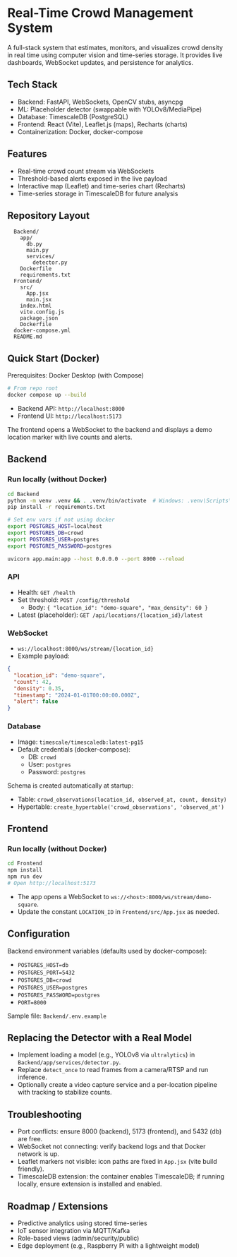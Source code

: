 # Real-Time Crowd Management System

A full-stack system that estimates, monitors, and visualizes crowd density in real time using computer vision and time-series storage. It provides live dashboards, WebSocket updates, and persistence for analytics.

## Tech Stack
- Backend: FastAPI, WebSockets, OpenCV stubs, asyncpg
- ML: Placeholder detector (swappable with YOLOv8/MediaPipe)
- Database: TimescaleDB (PostgreSQL)
- Frontend: React (Vite), Leaflet.js (maps), Recharts (charts)
- Containerization: Docker, docker-compose

## Features
- Real-time crowd count stream via WebSockets
- Threshold-based alerts exposed in the live payload
- Interactive map (Leaflet) and time-series chart (Recharts)
- Time-series storage in TimescaleDB for future analysis

## Repository Layout
```
  Backend/
    app/
      db.py
      main.py
      services/
        detector.py
    Dockerfile
    requirements.txt
  Frontend/
    src/
      App.jsx
      main.jsx
    index.html
    vite.config.js
    package.json
    Dockerfile
  docker-compose.yml
  README.md
```

## Quick Start (Docker)
Prerequisites: Docker Desktop (with Compose)

```bash
# From repo root
docker compose up --build
```

- Backend API: `http://localhost:8000`
- Frontend UI: `http://localhost:5173`

The frontend opens a WebSocket to the backend and displays a demo location marker with live counts and alerts.

## Backend
### Run locally (without Docker)
```bash
cd Backend
python -m venv .venv && . .venv/bin/activate  # Windows: .venv\Scripts\activate
pip install -r requirements.txt

# Set env vars if not using docker
export POSTGRES_HOST=localhost
export POSTGRES_DB=crowd
export POSTGRES_USER=postgres
export POSTGRES_PASSWORD=postgres

uvicorn app.main:app --host 0.0.0.0 --port 8000 --reload
```

### API
- Health: `GET /health`
- Set threshold: `POST /config/threshold`
  - Body: `{ "location_id": "demo-square", "max_density": 60 }`
- Latest (placeholder): `GET /api/locations/{location_id}/latest`

### WebSocket
- `ws://localhost:8000/ws/stream/{location_id}`
- Example payload:
```json
{
  "location_id": "demo-square",
  "count": 42,
  "density": 0.35,
  "timestamp": "2024-01-01T00:00:00.000Z",
  "alert": false
}
```

### Database
- Image: `timescale/timescaledb:latest-pg15`
- Default credentials (docker-compose):
  - DB: `crowd`
  - User: `postgres`
  - Password: `postgres`

Schema is created automatically at startup:
- Table: `crowd_observations(location_id, observed_at, count, density)`
- Hypertable: `create_hypertable('crowd_observations', 'observed_at')`

## Frontend
### Run locally (without Docker)
```bash
cd Frontend
npm install
npm run dev
# Open http://localhost:5173
```

- The app opens a WebSocket to `ws://<host>:8000/ws/stream/demo-square`.
- Update the constant `LOCATION_ID` in `Frontend/src/App.jsx` as needed.

## Configuration
Backend environment variables (defaults used by docker-compose):
- `POSTGRES_HOST=db`
- `POSTGRES_PORT=5432`
- `POSTGRES_DB=crowd`
- `POSTGRES_USER=postgres`
- `POSTGRES_PASSWORD=postgres`
- `PORT=8000`

Sample file: `Backend/.env.example`

## Replacing the Detector with a Real Model
- Implement loading a model (e.g., YOLOv8 via `ultralytics`) in `Backend/app/services/detector.py`.
- Replace `detect_once` to read frames from a camera/RTSP and run inference.
- Optionally create a video capture service and a per-location pipeline with tracking to stabilize counts.

## Troubleshooting
- Port conflicts: ensure 8000 (backend), 5173 (frontend), and 5432 (db) are free.
- WebSocket not connecting: verify backend logs and that Docker network is up.
- Leaflet markers not visible: icon paths are fixed in `App.jsx` (vite build friendly).
- TimescaleDB extension: the container enables TimescaleDB; if running locally, ensure extension is installed and enabled.

## Roadmap / Extensions
- Predictive analytics using stored time-series
- IoT sensor integration via MQTT/Kafka
- Role-based views (admin/security/public)
- Edge deployment (e.g., Raspberry Pi with a lightweight model)

